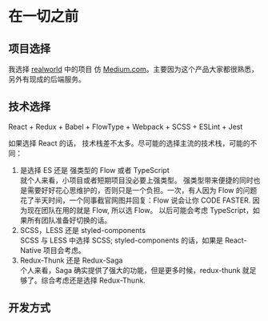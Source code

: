 # 在一切之前

## 项目选择
我选择 [realworld](https://github.com/gothinkster/realworld) 中的项目 仿 [Medium.com](https://medium.com/)。主要因为这个产品大家都很熟悉，另外有现成的后端服务。

## 技术选择

React + Redux + Babel + FlowType + Webpack + SCSS + ESLint + Jest

如果选择 React 的话， 技术栈差不太多。尽可能的选择主流的技术栈，可能的不同：  
1. 是选择 ES 还是 强类型的 Flow 或者 TypeScript  
就个人来看，小项目或者短期项目没必要上强类型。 强类型带来便捷的同时也是需要好好花心思维护的，否则只是一个负担。一次，有人因为 Flow 的问题花了半天时间，一个同事截官网图并回复：Flow 说会让你 CODE FASTER.
因为现在团队在用的就是 Flow, 所以选 Flow。 以后可能会考虑 TypeScript，如果所有团队准备好切换的话。  
2. SCSS，LESS 还是 styled-components  
SCSS 与 LESS 中选择 SCSS; styled-components 的话，如果是 React-Native 项目会考虑。  
3. Redux-Thunk 还是 Redux-Saga  
个人来看，Saga 确实提供了强大的功能，但是更多时候，redux-thunk 就足够了。综合考虑还是选择 Redux-Thunk.  

## 开发方式


  

 
